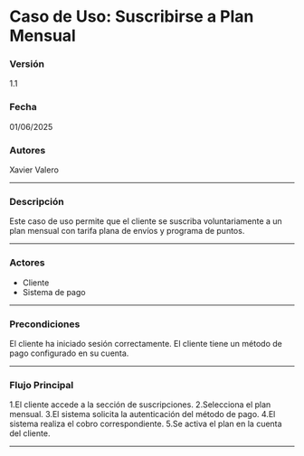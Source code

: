 # Caso de Uso: Suscribirse a Plan Mensual

### Versión
1.1

### Fecha
01/06/2025

### Autores
Xavier Valero

---

### Descripción
Este caso de uso permite que el cliente se suscriba voluntariamente a un plan mensual con tarifa plana de envíos y programa de puntos.

---

### Actores
- Cliente
- Sistema de pago

---

### Precondiciones
El cliente ha iniciado sesión correctamente.
El cliente tiene un método de pago configurado en su cuenta.

---

### Flujo Principal
1.El cliente accede a la sección de suscripciones.
2.Selecciona el plan mensual.
3.El sistema solicita la autenticación del método de pago.
4.El sistema realiza el cobro correspondiente.
5.Se activa el plan en la cuenta del cliente.

---
